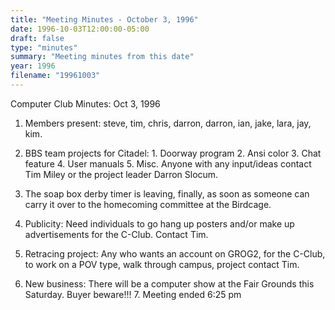 ```yaml
---
title: "Meeting Minutes - October 3, 1996"
date: 1996-10-03T12:00:00-05:00
draft: false
type: "minutes"
summary: "Meeting minutes from this date"
year: 1996
filename: "19961003"
---
```


Computer Club Minutes:  Oct 3, 1996 </p><p>
1.  Members present:  steve, tim, chris, darron, darron,  	ian, jake, lara, jay, kim. </p><p>
2.  BBS team projects for Citadel: 	1. Doorway program  	2. Ansi color 	3. Chat feature 	4. User manuals 	5. Misc.  	Anyone with any input/ideas contact Tim Miley  	or the project leader Darron Slocum. </p><p>
3.  The soap box derby timer is leaving, finally, as soon     as someone can carry it over to the homecoming      committee at the Birdcage. </p><p>
4.  Publicity: 	Need individuals to go hang up posters and/or  	make up advertisements for the C-Club.  Contact 	Tim. </p><p>
5.  Retracing project: 	Any who wants an account on GROG2, for the C-Club, 	to work on a POV type, walk through campus, project 	contact Tim. </p><p>
6.  New business: 	There will be a computer show at the Fair Grounds      	this Saturday.  Buyer beware!!!   7.  Meeting ended 6:25 pm </p><p>
</p>
